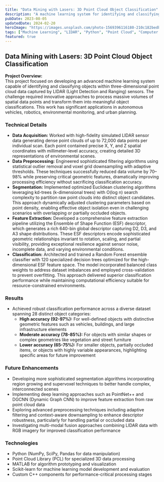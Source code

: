 ```yaml
---
title: "Data Mining with Lasers: 3D Point Cloud Object Classification"
description: "A machine learning system for identifying and classifying objects in 3D point cloud data captured by LIDAR sensors."
pubDate: 2023-08-05
updatedDate: 2024-02-20
heroImage: "https://images.unsplash.com/photo-1569396116180-210c182bedb8?q=80&w=1000&auto=format&fit=crop"
tags: ["Machine Learning", "LIDAR", "Python", "Point Cloud", "Computer Vision"]
featured: true
---
```


## Data Mining with Lasers: 3D Point Cloud Object Classification

**Project Overview:**  
This project focused on developing an advanced machine learning system capable of identifying and classifying objects within three-dimensional point cloud data captured by LIDAR (Light Detection and Ranging) sensors. The challenge required innovative approaches to process massive volumes of spatial data points and transform them into meaningful object classifications. This work has significant applications in autonomous vehicles, robotics, environmental monitoring, and urban planning.

### Technical Details

- **Data Acquisition:** Worked with high-fidelity simulated LIDAR sensor data generating dense point clouds of up to 72,000 data points per individual scan. Each point contained precise X, Y, and Z spatial coordinates with millimeter-level accuracy, creating detailed 3D representations of environmental scenes.
- **Data Preprocessing:** Engineered sophisticated filtering algorithms using statistical outlier removal and voxel grid downsampling with adaptive thresholds. These techniques successfully reduced data volume by 70–98% while preserving critical geometric features, dramatically improving processing efficiency without sacrificing classification accuracy.
- **Segmentation:** Implemented optimized Euclidean clustering algorithms leveraging kd-trees (k-dimensional trees) with O(log n) search complexity to partition raw point clouds into distinct object candidates. This approach dynamically adjusted clustering parameters based on point density, enabling effective object isolation even in challenging scenarios with overlapping or partially occluded objects.
- **Feature Extraction:** Developed a comprehensive feature extraction pipeline utilizing the Ensemble of Shape Function (ESF) descriptor, which generates a rich 640-bin global descriptor capturing D2, D3, and A3 shape distributions. These ESF descriptors encode sophisticated geometric relationships invariant to rotation, scaling, and partial visibility, providing exceptional resilience against sensor noise, incomplete data, and varying environmental conditions.
- **Classification:** Architected and trained a Random Forest ensemble classifier with 120 specialized decision trees optimized for the high-dimensional ESF feature space. The model incorporated balanced class weights to address dataset imbalances and employed cross-validation to prevent overfitting. This approach delivered superior classification performance while maintaining computational efficiency suitable for resource-constrained environments.

### Results

- Achieved robust classification performance across a diverse dataset spanning 28 distinct object categories:
  - **High accuracy (92-97%):** For well-defined objects with distinctive geometric features such as vehicles, buildings, and large infrastructure elements
  - **Moderate accuracy (78-85%):** For objects with similar shapes or complex geometries like vegetation and street furniture
  - **Lower accuracy (65-75%):** For smaller objects, partially occluded items, or objects with highly variable appearances, highlighting specific areas for future improvement

### Future Enhancements

- Developing more sophisticated segmentation algorithms incorporating region growing and supervoxel techniques to better handle complex, interconnected scenes
- Implementing deep learning approaches such as PointNet++ and DGCNN (Dynamic Graph CNN) to improve feature extraction from raw point cloud data
- Exploring advanced preprocessing techniques including adaptive filtering and context-aware downsampling to enhance descriptor robustness, particularly for handling partial or occluded data
- Investigating multi-modal fusion approaches combining LIDAR data with RGB imagery for improved classification performance

### Technologies

- Python (NumPy, SciPy, Pandas for data manipulation)
- Point Cloud Library (PCL) for specialized 3D data processing
- MATLAB for algorithm prototyping and visualization
- Scikit-learn for machine learning model development and evaluation
- Custom C++ components for performance-critical processing stages